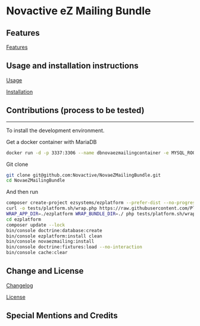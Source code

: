 # Novactive eZ Mailing Bundle

## Features

[Features](bundle/Resources/doc/FEATURES.md)

## Usage and installation instructions

[Usage](bundle/Resources/doc/USAGE.md)

[Installation](bundle/Resources/doc/INSTALL.md)


## Contributions (process to be tested)
----------------

To install the development environment.

Get a docker container with MariaDB

```bash
docker run -d -p 3337:3306 --name dbnovaezmailingcontainer -e MYSQL_ROOT_PASSWORD=ezplatform mariadb:10.2
```

Git clone

```bash
git clone git@github.com:Novactive/NovaeZMailingBundle.git
cd NovaeZMailingBundle
```

And then run

```bash
composer create-project ezsystems/ezplatform --prefer-dist --no-progress --no-interaction --no-scripts
curl -o tests/platform.sh/wrap.php https://raw.githubusercontent.com/Plopix/symfony-bundle-app-wrapper/master/wrap-bundle.php
WRAP_APP_DIR=./ezplatform WRAP_BUNDLE_DIR=./ php tests/platform.sh/wrap.php
cd ezplatform
composer update --lock
bin/console doctrine:database:create
bin/console ezplatform:install clean
bin/console novaezmailing:install
bin/console doctrine:fixtures:load --no-interaction
bin/console cache:clear
```


Change and License
------------------

[Changelog](bundle/Resources/doc/CHANGELOG.md)

[License](LICENSE)


Special Mentions and Credits
----------------------------
